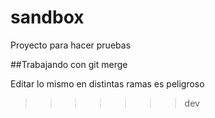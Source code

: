 # sandbox
Proyecto para hacer pruebas

##Trabajando con git merge


Editar lo mismo en distintas ramas es peligroso
>>>>>>> dev
